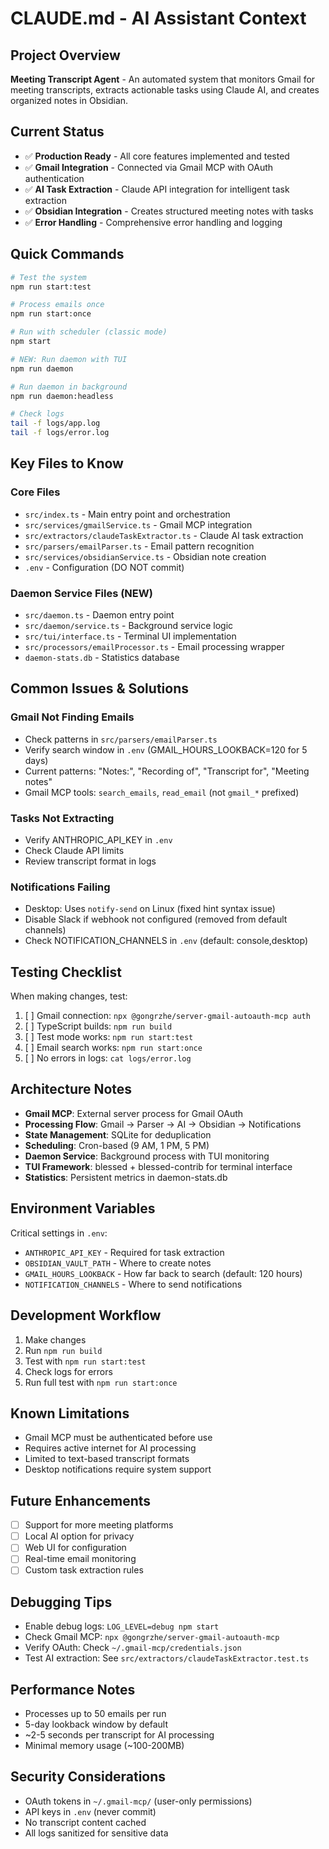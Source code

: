# CLAUDE.md - AI Assistant Context

## Project Overview
**Meeting Transcript Agent** - An automated system that monitors Gmail for meeting transcripts, extracts actionable tasks using Claude AI, and creates organized notes in Obsidian.

## Current Status
- ✅ **Production Ready** - All core features implemented and tested
- ✅ **Gmail Integration** - Connected via Gmail MCP with OAuth authentication
- ✅ **AI Task Extraction** - Claude API integration for intelligent task extraction
- ✅ **Obsidian Integration** - Creates structured meeting notes with tasks
- ✅ **Error Handling** - Comprehensive error handling and logging

## Quick Commands
```bash
# Test the system
npm run start:test

# Process emails once
npm run start:once

# Run with scheduler (classic mode)
npm start

# NEW: Run daemon with TUI
npm run daemon

# Run daemon in background
npm run daemon:headless

# Check logs
tail -f logs/app.log
tail -f logs/error.log
```

## Key Files to Know

### Core Files
- `src/index.ts` - Main entry point and orchestration
- `src/services/gmailService.ts` - Gmail MCP integration
- `src/extractors/claudeTaskExtractor.ts` - Claude AI task extraction
- `src/parsers/emailParser.ts` - Email pattern recognition
- `src/services/obsidianService.ts` - Obsidian note creation
- `.env` - Configuration (DO NOT commit)

### Daemon Service Files (NEW)
- `src/daemon.ts` - Daemon entry point
- `src/daemon/service.ts` - Background service logic
- `src/tui/interface.ts` - Terminal UI implementation
- `src/processors/emailProcessor.ts` - Email processing wrapper
- `daemon-stats.db` - Statistics database

## Common Issues & Solutions

### Gmail Not Finding Emails
- Check patterns in `src/parsers/emailParser.ts`
- Verify search window in `.env` (GMAIL_HOURS_LOOKBACK=120 for 5 days)
- Current patterns: "Notes:", "Recording of", "Transcript for", "Meeting notes"
- Gmail MCP tools: `search_emails`, `read_email` (not `gmail_*` prefixed)

### Tasks Not Extracting
- Verify ANTHROPIC_API_KEY in `.env`
- Check Claude API limits
- Review transcript format in logs

### Notifications Failing
- Desktop: Uses `notify-send` on Linux (fixed hint syntax issue)
- Disable Slack if webhook not configured (removed from default channels)
- Check NOTIFICATION_CHANNELS in `.env` (default: console,desktop)

## Testing Checklist
When making changes, test:
1. [ ] Gmail connection: `npx @gongrzhe/server-gmail-autoauth-mcp auth`
2. [ ] TypeScript builds: `npm run build`
3. [ ] Test mode works: `npm run start:test`
4. [ ] Email search works: `npm run start:once`
5. [ ] No errors in logs: `cat logs/error.log`

## Architecture Notes
- **Gmail MCP**: External server process for Gmail OAuth
- **Processing Flow**: Gmail → Parser → AI → Obsidian → Notifications
- **State Management**: SQLite for deduplication
- **Scheduling**: Cron-based (9 AM, 1 PM, 5 PM)
- **Daemon Service**: Background process with TUI monitoring
- **TUI Framework**: blessed + blessed-contrib for terminal interface
- **Statistics**: Persistent metrics in daemon-stats.db

## Environment Variables
Critical settings in `.env`:
- `ANTHROPIC_API_KEY` - Required for task extraction
- `OBSIDIAN_VAULT_PATH` - Where to create notes
- `GMAIL_HOURS_LOOKBACK` - How far back to search (default: 120 hours)
- `NOTIFICATION_CHANNELS` - Where to send notifications

## Development Workflow
1. Make changes
2. Run `npm run build`
3. Test with `npm run start:test`
4. Check logs for errors
5. Run full test with `npm run start:once`

## Known Limitations
- Gmail MCP must be authenticated before use
- Requires active internet for AI processing
- Limited to text-based transcript formats
- Desktop notifications require system support

## Future Enhancements
- [ ] Support for more meeting platforms
- [ ] Local AI option for privacy
- [ ] Web UI for configuration
- [ ] Real-time email monitoring
- [ ] Custom task extraction rules

## Debugging Tips
- Enable debug logs: `LOG_LEVEL=debug npm start`
- Check Gmail MCP: `npx @gongrzhe/server-gmail-autoauth-mcp`
- Verify OAuth: Check `~/.gmail-mcp/credentials.json`
- Test AI extraction: See `src/extractors/claudeTaskExtractor.test.ts`

## Performance Notes
- Processes up to 50 emails per run
- 5-day lookback window by default
- ~2-5 seconds per transcript for AI processing
- Minimal memory usage (~100-200MB)

## Security Considerations
- OAuth tokens in `~/.gmail-mcp/` (user-only permissions)
- API keys in `.env` (never commit)
- No transcript content cached
- All logs sanitized for sensitive data